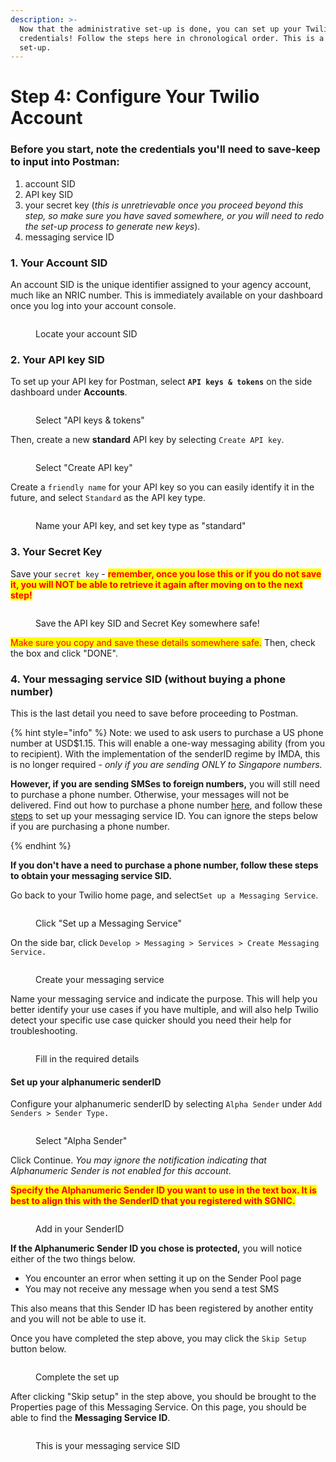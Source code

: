 ```yaml
---
description: >-
  Now that the administrative set-up is done, you can set up your Twilio
  credentials! Follow the steps here in chronological order. This is a one-time
  set-up.
---
```


# Step 4: Configure Your Twilio Account

### Before you start, note the credentials you'll need to save-keep to input into Postman:

1. account SID
2. API key SID
3. your secret key (_this is unretrievable once you proceed beyond this step, so make sure you have saved somewhere, or you will need to redo the set-up process to generate new keys_).
4. messaging service ID&#x20;

### 1. Your Account SID

An account SID is the unique identifier assigned to your agency account, much like an NRIC number. This is immediately available on your dashboard once you log into your account console.

<figure><img src="../../../.gitbook/assets/image (14).png" alt=""><figcaption><p>Locate your account SID</p></figcaption></figure>

### 2. Your API key SID

To set up your API key for Postman, select **`API keys & tokens`** on the side dashboard under **Accounts**.

<figure><img src="../../../.gitbook/assets/image (2).png" alt=""><figcaption><p>Select "API keys &#x26; tokens"</p></figcaption></figure>

Then, create a new **standard** API key by selecting `Create API key`.

<figure><img src="../../../.gitbook/assets/image (17).png" alt=""><figcaption><p>Select "Create API key"</p></figcaption></figure>

Create a `friendly name` for your API key so you can easily identify it in the future, and select `Standard` as the API key type.

<figure><img src="../../../.gitbook/assets/image (6).png" alt=""><figcaption><p>Name your API key, and set key type as "standard"</p></figcaption></figure>

### 3. Your Secret Key

Save your `secret key` - <mark style="color:red;">**remember, once you lose this or if you do not save it, you will NOT be able to retrieve it again after moving on to the next step!**</mark>&#x20;

<figure><img src="../../../.gitbook/assets/image (18).png" alt=""><figcaption><p>Save the API key SID and Secret Key somewhere safe!</p></figcaption></figure>

<mark style="color:red;">Make sure you copy and save these details somewhere safe.</mark> Then, check the box and click "DONE".

### 4. Your messaging service SID (without buying a phone number)

This is the last detail you need to save before proceeding to Postman.

{% hint style="info" %}
Note: we used to ask users to purchase a US phone number at USD$1.15. This will enable a one-way messaging ability (from you to recipient). With the implementation of the senderID regime by IMDA, this is no longer required - _only if you are sending ONLY to Singapore numbers._

**However, if you are sending SMSes to foreign numbers,** you will still need to purchase a phone number. Otherwise, your messages will not be delivered. Find out how to purchase a phone number [here](what-if-i-need-to-buy-a-phone-number.md), and follow these [steps](what-if-i-need-to-buy-a-phone-number.md) to set up your messaging service ID. You can ignore the steps below if you are purchasing a phone number.


{% endhint %}

**If you don't have a need to purchase a phone number, follow these steps to obtain your messaging service SID.**

Go back to your Twilio home page, and select`Set up a Messaging Service`.

<figure><img src="../../../.gitbook/assets/image (1).png" alt=""><figcaption><p>Click "Set up a Messaging Service"</p></figcaption></figure>

On the side bar, click `Develop > Messaging > Services > Create Messaging Service.`

<figure><img src="../../../.gitbook/assets/image (16).png" alt=""><figcaption><p>Create your messaging service</p></figcaption></figure>

Name your messaging service and indicate the purpose. This will help you better identify your use cases if you have multiple, and will also help Twilio detect your specific use case quicker should you need their help for troubleshooting.

<figure><img src="../../../.gitbook/assets/image (8).png" alt=""><figcaption><p>Fill in the required details</p></figcaption></figure>

#### Set up your alphanumeric senderID

Configure your alphanumeric senderID by selecting `Alpha Sender` under `Add Senders > Sender Type.`

<figure><img src="../../../.gitbook/assets/image (11).png" alt=""><figcaption><p>Select "Alpha Sender"</p></figcaption></figure>

Click Continue. _You may ignore the notification indicating that Alphanumeric Sender is not enabled for this account._

<mark style="color:red;">**Specify the Alphanumeric Sender ID you want to use in the text box. It is best to align this with the SenderID that you registered with SGNIC.**</mark>

<figure><img src="../../../.gitbook/assets/image (22).png" alt=""><figcaption><p>Add in your SenderID</p></figcaption></figure>

**If the Alphanumeric Sender ID you chose is protected,** you will notice either of the two things below.

* You encounter an error when setting it up on the Sender Pool page
* You may not receive any message when you send a test SMS

This also means that this Sender ID has been registered by another entity and you will not be able to use it.

Once you have completed the step above, you may click the `Skip Setup` button below.

<figure><img src="../../../.gitbook/assets/image.png" alt=""><figcaption><p>Complete the set up</p></figcaption></figure>

After clicking "Skip setup" in the step above, you should be brought to the Properties page of this Messaging Service. On this page, you should be able to find the **Messaging Service ID**.

<figure><img src="../../../.gitbook/assets/image (5).png" alt=""><figcaption><p>This is your messaging service SID</p></figcaption></figure>
